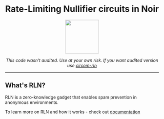 <h1 align=center>Rate-Limiting Nullifier circuits in Noir</h1>
<p align="center">
    <img src="https://github.com/Rate-Limiting-Nullifier/noir-rln/workflows/Test/badge.svg" width="110">
</p>

<div align="center">

*This code wasn't audited. Use at your own risk. If you want audited version use [circom-rln](https://github.com/Rate-Limiting-Nullifier/circom-rln)*

</div>

___

## What's RLN?

RLN is a zero-knowledge gadget that enables spam 
prevention in anonymous environments.

To learn more on RLN and how it works - check out [documentation](https://rate-limiting-nullifier.github.io/rln-docs/)